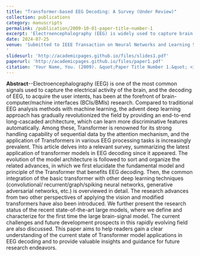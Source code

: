 ```yaml
---
title: "Transformer-based EEG Decoding: A Survey (Under Review)"
collection: publications
category: manuscripts
permalink: /publication/2009-10-01-paper-title-number-1
excerpt: 'Electroencephalography (EEG) is widely used to capture brain activity, and decoding EEG signals is crucial for brain-computer interfaces (BCIs). Traditional machine learning methods are being surpassed by deep learning, particularly Transformers, which excel in handling sequential data. This article reviews the latest applications of Transformers in EEG decoding, detailing their integration with other deep learning techniques and the evolution of model architectures. It also discusses the current challenges and future prospects in this rapidly evolving field, aiming to provide insights and guidance for future research.'
date: 2024-07-25
venue: 'Submitted to IEEE Transaction on Neural Networks and Learning Systems.
'
slidesurl: 'http://academicpages.github.io/files/slides1.pdf'
paperurl: 'http://academicpages.github.io/files/paper1.pdf'
citation: 'Your Name, You. (2009). &quot;Paper Title Number 1.&quot; <i>Journal 1</i>. 1(1).'
---
```


**Abstract**--Electroencephalography (EEG) is one of the most common signals used to capture the electrical activity of the brain, and the decoding of EEG, to acquire the user intents, has been at the forefront of brain-computer/machine interfaces (BCIs/BMIs) research. Compared to traditional EEG analysis methods with machine learning, the advent deep learning approach has gradually revolutionized the field by providing an end-to-end long-cascaded architecture, which can learn more discriminative features automatically. Among these, Transformer is renowned for its strong handling capability of sequential data by the attention mechanism, and the application of Transformers in various EEG processing tasks is increasingly prevalent. This article delves into a relevant survey, summarizing the latest application of transformer models in EEG decoding since it appeared. The evolution of the model architecture is followed to sort and organize the related advances, in which we first elucidate the fundamental model and principle of the Transformer that benefits EEG decoding. Then, the common integration of the basic transformer with other deep learning techniques (convolutional/ recurrent/graph/spiking neural networks, generative adversarial networks, etc.) is overviewed in detail. The research advances from two other perspectives of applying the vision and modified transformers have also been introduced. We further present the research status of the recent state-of-the-art large models, where we define and characterize for the first time the large brain-signal model. The current challenges and future development prospects in this rapidly evolving field are also discussed. This paper aims to help readers gain a clear understanding of the current state of Transformer model applications in EEG decoding and to provide valuable insights and guidance for future research endeavors.


